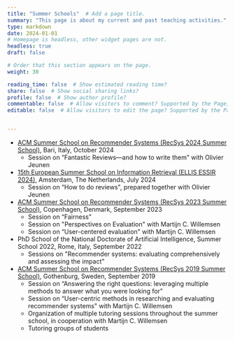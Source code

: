 ```yaml
---
title: "Summer Schools"  # Add a page title.
summary: "This page is about my current and past teaching activities."  # Add a page description.
type: markdown
date: 2024-01-01 
# Homepage is headless, other widget pages are not.
headless: true
draft: false

# Order that this section appears on the page.
weight: 30

reading_time: false  # Show estimated reading time?
share: false  # Show social sharing links?
profile: false  # Show author profile?
commentable: false  # Allow visitors to comment? Supported by the Page, Post, and Docs content types.
editable: false  # Allow visitors to edit the page? Supported by the Page, Post, and Docs content types.


---
```

- [ACM Summer School on Recommender Systems (RecSys 2024 Summer School)](https://acmrecsys.github.io/rsss2024/), Bari, Italy, October 2024
  - Session on “Fantastic Reviews—and how to write them" with Olivier Jeunen
- [15th European Summer School on Information Retrieval (ELLIS ESSIR 2024)](https://2024.essir.eu/), Amsterdam, The Netherlands, July 2024
  - Session on “How to do reviews", prepared together with Olivier Jeunen
- [ACM Summer School on Recommender Systems (RecSys 2023 Summer School)](https://acmrecsys.github.io/rsss2023/), Copenhagen, Denmark, September 2023
  - Session on “Fairness"
  - Session on "Perspectives on Evaluation" with Martijn C. Willemsen
  - Session on “User-centered evaluation" with Martijn C. Willemsen
- PhD School of the National Doctorate of Artificial Intelligence, Summer School 2022, Rome, Italy, September 2022
  - Sessions on "Recommender systems: evaluating comprehensively and assessing the impact"
- [ACM Summer School on Recommender Systems (RecSys 2019 Summer School)](https://acmrecsys.github.io/rsss2019/), Gothenburg, Sweden, September 2019
  - Session on “Answering the right questions: leveraging multiple methods to answer what you were looking for"
  - Session on “User-centric methods in researching and evaluating recommender systems" with Martijn C. Willemsen
  - Organization of multiple tutoring sessions throughout the summer school, in cooperation with Martijn C. Willemsen
  - Tutoring groups of students